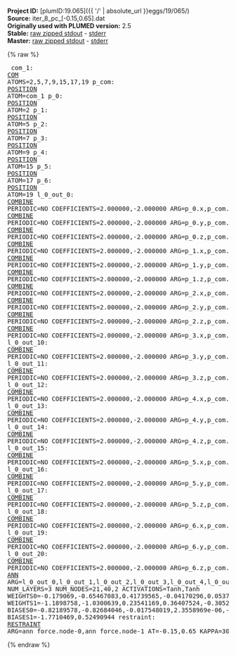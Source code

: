 **Project ID:** [plumID:19.065]({{ '/' | absolute_url }}eggs/19/065/)  
**Source:** iter_8_pc_[-0.15,0.65].dat  
**Originally used with PLUMED version:** 2.5  
**Stable:** [raw zipped stdout](iter_8_pc_[-0.15,0.65].dat.plumed.stdout.txt.zip) - [stderr](iter_8_pc_[-0.15,0.65].dat.plumed.stderr)  
**Master:** [raw zipped stdout](iter_8_pc_[-0.15,0.65].dat.plumed_master.stdout.txt.zip) - [stderr](iter_8_pc_[-0.15,0.65].dat.plumed_master.stderr)  

{% raw %}<pre>
com_1: <a href="https://plumed.github.io/doc-master/user-doc/html/_c_o_m.html">COM</a> ATOMS=2,5,7,9,15,17,19
p_com: <a href="https://plumed.github.io/doc-master/user-doc/html/_p_o_s_i_t_i_o_n.html">POSITION</a> ATOM=com_1
p_0: <a href="https://plumed.github.io/doc-master/user-doc/html/_p_o_s_i_t_i_o_n.html">POSITION</a> ATOM=2
p_1: <a href="https://plumed.github.io/doc-master/user-doc/html/_p_o_s_i_t_i_o_n.html">POSITION</a> ATOM=5
p_2: <a href="https://plumed.github.io/doc-master/user-doc/html/_p_o_s_i_t_i_o_n.html">POSITION</a> ATOM=7
p_3: <a href="https://plumed.github.io/doc-master/user-doc/html/_p_o_s_i_t_i_o_n.html">POSITION</a> ATOM=9
p_4: <a href="https://plumed.github.io/doc-master/user-doc/html/_p_o_s_i_t_i_o_n.html">POSITION</a> ATOM=15
p_5: <a href="https://plumed.github.io/doc-master/user-doc/html/_p_o_s_i_t_i_o_n.html">POSITION</a> ATOM=17
p_6: <a href="https://plumed.github.io/doc-master/user-doc/html/_p_o_s_i_t_i_o_n.html">POSITION</a> ATOM=19
l_0_out_0: <a href="https://plumed.github.io/doc-master/user-doc/html/_c_o_m_b_i_n_e.html">COMBINE</a> PERIODIC=NO COEFFICIENTS=2.000000,-2.000000 ARG=p_0.x,p_com.x
l_0_out_1: <a href="https://plumed.github.io/doc-master/user-doc/html/_c_o_m_b_i_n_e.html">COMBINE</a> PERIODIC=NO COEFFICIENTS=2.000000,-2.000000 ARG=p_0.y,p_com.y
l_0_out_2: <a href="https://plumed.github.io/doc-master/user-doc/html/_c_o_m_b_i_n_e.html">COMBINE</a> PERIODIC=NO COEFFICIENTS=2.000000,-2.000000 ARG=p_0.z,p_com.z
l_0_out_3: <a href="https://plumed.github.io/doc-master/user-doc/html/_c_o_m_b_i_n_e.html">COMBINE</a> PERIODIC=NO COEFFICIENTS=2.000000,-2.000000 ARG=p_1.x,p_com.x
l_0_out_4: <a href="https://plumed.github.io/doc-master/user-doc/html/_c_o_m_b_i_n_e.html">COMBINE</a> PERIODIC=NO COEFFICIENTS=2.000000,-2.000000 ARG=p_1.y,p_com.y
l_0_out_5: <a href="https://plumed.github.io/doc-master/user-doc/html/_c_o_m_b_i_n_e.html">COMBINE</a> PERIODIC=NO COEFFICIENTS=2.000000,-2.000000 ARG=p_1.z,p_com.z
l_0_out_6: <a href="https://plumed.github.io/doc-master/user-doc/html/_c_o_m_b_i_n_e.html">COMBINE</a> PERIODIC=NO COEFFICIENTS=2.000000,-2.000000 ARG=p_2.x,p_com.x
l_0_out_7: <a href="https://plumed.github.io/doc-master/user-doc/html/_c_o_m_b_i_n_e.html">COMBINE</a> PERIODIC=NO COEFFICIENTS=2.000000,-2.000000 ARG=p_2.y,p_com.y
l_0_out_8: <a href="https://plumed.github.io/doc-master/user-doc/html/_c_o_m_b_i_n_e.html">COMBINE</a> PERIODIC=NO COEFFICIENTS=2.000000,-2.000000 ARG=p_2.z,p_com.z
l_0_out_9: <a href="https://plumed.github.io/doc-master/user-doc/html/_c_o_m_b_i_n_e.html">COMBINE</a> PERIODIC=NO COEFFICIENTS=2.000000,-2.000000 ARG=p_3.x,p_com.x
l_0_out_10: <a href="https://plumed.github.io/doc-master/user-doc/html/_c_o_m_b_i_n_e.html">COMBINE</a> PERIODIC=NO COEFFICIENTS=2.000000,-2.000000 ARG=p_3.y,p_com.y
l_0_out_11: <a href="https://plumed.github.io/doc-master/user-doc/html/_c_o_m_b_i_n_e.html">COMBINE</a> PERIODIC=NO COEFFICIENTS=2.000000,-2.000000 ARG=p_3.z,p_com.z
l_0_out_12: <a href="https://plumed.github.io/doc-master/user-doc/html/_c_o_m_b_i_n_e.html">COMBINE</a> PERIODIC=NO COEFFICIENTS=2.000000,-2.000000 ARG=p_4.x,p_com.x
l_0_out_13: <a href="https://plumed.github.io/doc-master/user-doc/html/_c_o_m_b_i_n_e.html">COMBINE</a> PERIODIC=NO COEFFICIENTS=2.000000,-2.000000 ARG=p_4.y,p_com.y
l_0_out_14: <a href="https://plumed.github.io/doc-master/user-doc/html/_c_o_m_b_i_n_e.html">COMBINE</a> PERIODIC=NO COEFFICIENTS=2.000000,-2.000000 ARG=p_4.z,p_com.z
l_0_out_15: <a href="https://plumed.github.io/doc-master/user-doc/html/_c_o_m_b_i_n_e.html">COMBINE</a> PERIODIC=NO COEFFICIENTS=2.000000,-2.000000 ARG=p_5.x,p_com.x
l_0_out_16: <a href="https://plumed.github.io/doc-master/user-doc/html/_c_o_m_b_i_n_e.html">COMBINE</a> PERIODIC=NO COEFFICIENTS=2.000000,-2.000000 ARG=p_5.y,p_com.y
l_0_out_17: <a href="https://plumed.github.io/doc-master/user-doc/html/_c_o_m_b_i_n_e.html">COMBINE</a> PERIODIC=NO COEFFICIENTS=2.000000,-2.000000 ARG=p_5.z,p_com.z
l_0_out_18: <a href="https://plumed.github.io/doc-master/user-doc/html/_c_o_m_b_i_n_e.html">COMBINE</a> PERIODIC=NO COEFFICIENTS=2.000000,-2.000000 ARG=p_6.x,p_com.x
l_0_out_19: <a href="https://plumed.github.io/doc-master/user-doc/html/_c_o_m_b_i_n_e.html">COMBINE</a> PERIODIC=NO COEFFICIENTS=2.000000,-2.000000 ARG=p_6.y,p_com.y
l_0_out_20: <a href="https://plumed.github.io/doc-master/user-doc/html/_c_o_m_b_i_n_e.html">COMBINE</a> PERIODIC=NO COEFFICIENTS=2.000000,-2.000000 ARG=p_6.z,p_com.z
ann_force: <a href="https://plumed.github.io/doc-master/user-doc/html/_a_n_n.html">ANN</a> ARG=l_0_out_0,l_0_out_1,l_0_out_2,l_0_out_3,l_0_out_4,l_0_out_5,l_0_out_6,l_0_out_7,l_0_out_8,l_0_out_9,l_0_out_10,l_0_out_11,l_0_out_12,l_0_out_13,l_0_out_14,l_0_out_15,l_0_out_16,l_0_out_17,l_0_out_18,l_0_out_19,l_0_out_20 NUM_LAYERS=3 NUM_NODES=21,40,2 ACTIVATIONS=Tanh,Tanh  WEIGHTS0=-0.179069,-0.65467083,0.41739565,-0.04170296,0.053726178,-0.082093805,0.27158248,0.034450866,-0.1838633,-0.094328023,0.37538612,0.079713605,0.15070206,-0.61418766,0.053662375,0.02830705,0.87053299,-0.43352494,-0.13575263,0.37817556,0.10195684,0.74160957,0.014227791,0.085166574,-0.040814579,0.082307383,-0.10330942,-0.069926627,0.15562518,-0.15331189,-0.21368887,-0.35631877,0.44491619,0.060542613,0.15957889,-0.27503395,-0.78963321,-0.5124408,0.33203673,-0.31585562,-0.17389186,0.233549,0.16628768,-0.27571455,-0.41533783,-0.024786111,0.54828238,-0.24420391,-0.0080424426,-0.66920334,0.047386475,-0.63220274,-0.0049939728,0.44615841,0.37368935,-0.50522655,0.49027494,0.069020085,0.47432518,-0.02752823,0.69855076,0.60229498,0.18171997,-0.16161768,-0.70444989,-0.89146906,1.4258475,0.052069731,0.024538195,-0.60032809,0.22577007,-0.040292513,0.28657165,1.0500718,0.51943076,-0.77234364,-0.28063476,0.061637115,0.36397332,-0.016384948,0.085569583,-0.078942381,-0.8141523,0.22249594,0.21626456,0.6484037,-0.11498938,-0.69174033,-0.37528899,-0.31183171,0.2393114,0.38356638,0.37755001,-0.32311437,-0.28282574,0.46446484,0.3975994,0.21220604,0.36094409,0.16609201,-0.57639676,-0.14977458,0.12778151,-0.11234917,-0.046027429,0.20513549,-0.84079224,-0.019082706,0.068079263,0.57717514,-0.32341072,0.19957198,-0.61319572,0.15191725,-0.53442043,0.18155769,0.50335073,0.39139897,-0.56791109,0.0098068062,-0.80661649,1.054673,0.36573219,0.18084174,-0.25039908,-0.013839186,-0.033790827,-1.3556337,-0.2269537,1.1859174,1.1464083,-0.60310668,-0.72757882,-0.5558601,0.33928579,0.12571765,0.68076473,0.76155728,-0.70968413,-0.17392927,0.19771598,0.20665628,0.096819758,-0.25741497,-0.46028993,-0.15291235,-0.77995473,-0.099893965,0.015777754,0.061594002,0.059082333,0.25379854,-0.24634776,0.066813573,-0.27096611,0.24040148,0.17660753,0.025040518,0.21090361,-0.25022036,0.27309489,0.19179353,-0.15741335,-0.06850829,0.12904969,0.072458096,-0.058816552,0.11434376,-1.1426576,0.26178074,0.37349069,1.1416266,0.015642857,-1.7605944,-0.30915591,0.10592917,0.87607902,0.88627779,0.056324061,-0.28605306,-0.20258702,-0.32962587,0.97877413,0.16210753,-0.2786257,-0.58430463,-0.79342794,-0.32932103,-0.16989285,-0.76134408,-0.041200306,-1.0812584,-0.64587557,-0.36678711,1.5678467,0.36759061,-0.19198945,-0.95789379,0.8838855,-0.53611845,0.28445208,0.91865671,0.79067397,-0.55667943,-0.5348385,-0.17362715,0.49489436,-0.41501802,0.43516222,-0.058274105,0.29088852,0.23666304,0.078684293,-0.23429731,-0.063355006,0.12233543,-0.0022247257,-0.2798351,0.11380848,0.036834076,-0.31535438,0.32187867,-0.043185592,-0.17049688,0.089858063,0.068020545,0.27985179,0.027198162,0.22593939,-0.12039316,0.17310795,1.0460894,0.35528147,-0.18677126,-0.098045111,-0.4700048,0.87891155,-0.24819544,0.84599704,-0.43958771,-0.90457922,0.13434587,0.89277434,-0.55992353,-0.12671846,-0.84827119,0.34422338,-0.31817952,0.45099068,0.27768031,-0.55332851,-0.40293705,-0.49963868,-0.49953446,-0.48176309,0.25851342,0.099190265,0.032269627,-0.28880021,-0.1510462,-0.021640355,0.22515832,0.28604683,0.12416271,-0.54618508,-0.2964035,-0.34174451,0.94545281,0.73764867,0.51390195,-0.12580916,0.069015644,0.17425567,-0.60112071,0.95738661,0.14076263,1.118596,-0.10877096,-0.04089348,-0.082236052,0.11939315,-0.28319576,0.31505805,-0.61788595,-0.74165684,-1.0002214,-0.47721556,-0.13694642,0.56517893,0.13908242,0.35496226,-0.23669967,0.25566575,0.54465204,0.39030403,0.89251643,0.7378875,-0.20797117,-1.2695208,0.33909094,-0.45238608,0.88811302,0.26519018,-0.93431783,-0.42933449,-0.55819958,-0.38643345,1.1062694,-0.49971068,0.25473875,-0.4777022,0.24434476,0.77181202,0.39849317,0.092704147,0.79041463,0.46365806,0.47547641,0.12861682,-0.89094567,-1.3487551,0.36899716,0.21347649,0.65368646,-0.53573555,-0.47748634,-0.31246939,-0.40674776,0.22484335,0.93916905,0.0050617089,-0.40069789,-0.75621647,0.42391035,0.88223445,-0.32553536,-0.011779129,0.77006674,-0.39059412,-0.40304482,-1.402687,-0.76517272,0.73784745,0.69674671,-0.26310271,0.65246952,-0.74278969,0.60111392,0.59546548,0.93433994,0.8658576,-0.35675159,-0.71562189,-0.1627657,-0.46908903,0.36468649,-0.11422533,-0.56453937,0.25541893,1.2714891,0.21015829,0.91260815,-1.4673253,-0.2670818,-0.28093439,0.22333889,-0.055212557,-0.329449,-0.68658006,-0.14360458,-1.1943258,0.51982397,0.25381547,0.84392422,-0.39782506,0.51068622,0.18793505,0.70476472,-0.045566197,-0.23304173,-0.84591675,0.19021912,0.2274314,0.45624322,0.066628866,-0.36554399,0.10406309,0.0204788,0.082727239,0.077061221,-0.24895819,0.1662259,1.5179026,-0.128905,-0.05343679,-0.66649795,0.44997737,-0.1643547,-0.34933722,0.54791117,-0.20044647,-0.3043226,-0.17123978,-0.39395013,0.090755478,0.09524148,0.28580663,-0.080910757,-0.16737863,0.053880081,0.1547704,0.30697668,0.10668764,-0.60434574,-0.57018214,0.17662421,0.63864505,-0.082387023,0.14141877,0.30820179,-0.24016175,-0.041356336,0.57943517,0.18894957,-0.1092523,-0.31426084,-0.10441561,-0.34684807,0.22096922,-0.33407071,0.40617204,-0.57624769,-0.27479264,-0.42119229,0.88354474,0.26769856,0.37703201,-1.5742086,-0.20145054,-0.04541732,-0.14956814,-0.49292031,-0.50184733,0.75712538,-0.24138212,0.63446677,-1.4545776,-0.21955399,-0.29885769,0.82909119,0.22848482,1.0275301,-0.039348226,0.54075843,-0.34810677,1.0543891,0.28776467,0.044996265,-0.46319261,-0.044290118,-0.56796288,0.13500479,-0.1042316,0.79817706,-0.46941721,-0.94764364,-0.61701387,-0.22710069,0.11445451,0.17802815,0.30923772,-0.38679847,-0.10341755,0.70207137,0.4777447,0.63528484,0.4454805,0.051630247,-0.44330007,-0.35320321,0.38792989,-0.03492903,-0.36910096,-0.67854583,0.16618994,0.38229844,-0.13807818,-1.0836803,-0.56160963,-0.011996404,0.44240576,0.37810346,0.80825084,-0.30272672,0.40759537,0.001181804,0.32726514,0.68964356,0.15611523,-0.38036335,-0.55953205,-0.68544883,0.42380288,-0.24691011,1.2025738,0.35630715,-0.44620365,-1.2450954,0.95339978,0.37698707,0.65193611,-0.543639,0.16399057,-0.53110558,-0.12035517,0.97468799,0.69250619,-1.0483222,-0.32108256,-0.82909352,0.23061015,-0.096763842,0.27575731,0.21806987,-0.5335862,-0.61442888,0.74127042,0.29597187,0.49062762,-0.33448052,-0.01072081,-0.24316855,0.24213317,0.14532001,0.15575804,-0.12468844,0.057287667,1.047048,-1.0300405,0.28540903,-0.49096447,0.51984239,0.1267217,0.013198107,0.24628451,-0.091922693,1.0784857,-0.012169945,-0.22293214,-0.92590553,-0.70199382,-1.0826524,0.56308228,0.86588079,0.27925348,-0.80762571,0.60382241,-0.082560696,0.76629686,0.76899338,0.76912278,-0.69061089,-0.45565975,-0.22223017,0.23539697,-0.57117629,0.13586345,-0.26635444,-0.23679087,0.15432592,-0.1476295,-0.022715013,-0.13289553,-0.15031715,-0.04580776,0.14555891,0.24768838,0.10413433,-0.29592451,-0.12517038,-0.40151417,-0.047739916,0.22933967,-0.23951112,0.061605457,0.26628047,-0.33081961,-0.11775901,-0.59232575,0.15870418,-0.39765999,0.1566292,-0.038809065,-0.13867879,-0.17068969,-0.046345811,-0.003856288,0.43833369,0.016731368,0.022269856,-0.49669522,0.007496879,0.044258483,0.77144158,-0.45647481,0.35448503,0.3588362,-0.05918311,-0.077787638,-0.78827304,-0.41762045,-0.34027055,0.3909595,0.048412032,0.26415208,-0.45054847,0.042083513,-0.21984503,0.28565538,0.093614623,0.14711621,1.2801709,0.38962775,0.34850484,-0.53462642,-0.4739694,-0.10071933,-0.32258272,0.023131814,0.047318395,0.010358877,0.12541001,-0.23780014,0.046147931,0.057254713,0.01589785,-0.11590081,-0.27086547,0.18535447,-0.012470768,-0.22416954,-0.15220399,-0.11441583,-0.40312713,-0.21865988,-0.16624476,0.25390047,-0.14847708,0.15973949,0.13235037,0.056388304,1.0722753,0.30609074,0.64701021,-1.4232702,0.90114695,-1.1071857,0.66255468,-0.54317939,0.066344865,-0.23158602,-0.50737125,-0.62713289,0.64643145,-0.94186282,0.10941523,-0.48495296,0.42967841,-0.16091484,-0.14119145,0.1697613,0.77300721,-0.83249301,0.69066769,-0.75628608,1.559031,-1.1472514,0.10926322,-1.0185091,0.24513821,-0.2629154,-0.13316312,-0.78885448,0.59359246,-0.93907475,0.28865224,0.5509522,0.58249587,-0.34199125,0.030534133,0.18148372,0.7960791,-0.16086555,-0.026640624,-0.27604467,0.01538702,-0.27970496,-0.085716404,0.16776314,-0.1575792,-0.19139954,-0.080714129,0.078275315,0.18061802,-0.078012988,0.165066,0.14527147,-0.1601709,0.16365045,0.35438973,0.16987738,-0.035620265,-0.10026915,-0.13950454,-0.25753349,0.013253453,-1.0113704,0.42928237,1.3047352,1.0794199,-0.34695819,-0.59123755,-0.518448,-0.071768574,-0.18376109,1.1903143,-0.18160389,-0.91556692,-0.65024257,0.52434486,0.31097332,0.46761191,0.5411514,0.061249867,-0.43297878,-0.021666856,-1.0346106,-0.20796682,-0.93914366,0.1582299,0.85228652,0.001937035,-0.54914284,-0.88036132,-0.16707829,0.74621719,-0.28420544,0.76005977,0.2059776,-0.70271438,-0.27392143,0.095779836,0.74296504,0.10228194,-0.59748751,0.50758284,-0.23097299,0.16659436,0.10015991,0.28157362,-0.29379269,0.20603682,-0.31959912,0.35037538,0.12897909,-0.29963937,0.11677285,-0.13420653,0.23618725,-0.17302872,-0.25476474,0.0077588558,-0.35881698,0.074680872,-0.20182981,0.040248577,0.15444088,-0.28376955,0.0024573128,-0.014879772,0.15810221,-0.41845945,0.52016848,0.038482543,0.15694945,0.18416159,-0.29827797,0.20483354,0.0035042223,-0.3547574,-0.14962742,-0.062240038,0.48833933,-0.0011173743,0.024346463,0.12413834,0.29205897,-0.36589175,0.099560723,-0.080817923,0.061138269,0.075216226,-0.24639097,0.20578489,-0.1585151,0.1983059,-0.31333628,-0.20312236,-0.058532141,-0.22853698,0.40319589,0.30167866,0.21668638,-0.0099429041,0.050686218,0.17817876,0.096019104,-0.35943934,-0.044637978,-0.39738813,-0.68103671,0.14823802,0.13234942,0.5541805,-0.22380307,-0.023580698,-0.56133157,0.50305814,-0.26374862,0.32941857,-0.26290682,0.37266439,1.0037972,-0.72309297,-0.34453538,-0.55283636,0.029569604,-0.084151983,-0.086355664,0.21074833 WEIGHTS1=-1.1898758,-1.0300639,0.23541169,0.36407524,-0.30526596,1.4434929,-0.38045686,0.04536676,0.34727058,0.35174176,0.1408899,0.35312873,-1.5805454,-0.28058934,0.33896339,0.3387984,0.35306433,-0.38973492,-1.5451767,1.0079242,1.5259618,0.35157081,-0.31432348,-0.32121405,-0.41153559,-1.4220796,-0.38619593,0.13028696,1.2889413,1.5108818,0.44836345,0.35172659,-0.36983538,-0.0038466991,0.41660687,-0.34228855,-0.42790651,0.56938893,-0.38783765,-1.3523991,0.74640167,0.05268763,1.2997104,1.6451036,-0.97693807,0.56339931,-1.7932529,0.036860984,1.5670906,1.655781,-0.053107865,1.6859031,0.41754237,-1.4904526,1.9035167,1.6927903,1.5851552,-1.722231,0.40909666,-1.0407439,0.00022456356,1.6305487,-1.3735658,-1.4087201,-1.8741366,0.38897684,-1.6862626,0.091588132,-0.49785164,-0.11038334,0.057596266,1.62313,-1.761663,0.18573974,1.9403088,-1.392294,-0.27209136,-0.08655525,-0.040288746,0.21062575  BIASES0=-0.82189578,-0.82684046,-0.017548019,2.3558969e-06,-0.098117173,0.73354286,0.036792051,0.0067213522,0.029726785,0.06182567,-0.11484694,-0.021968028,-0.91272688,-0.032313239,-0.051069774,-0.029284697,0.044124536,-0.023165056,0.67838663,0.70008081,0.85889316,0.072508715,0.021984436,-0.0012811017,-0.054508697,0.7466411,-0.012110692,0.17743248,0.75566614,-0.71818095,-0.24547075,-0.039295148,0.015412339,0.012160564,0.049311243,0.046648182,0.28383583,0.51745629,0.20316152,0.69404352 BIASES1=-1.7710469,0.52490944
restraint: <a href="https://plumed.github.io/doc-master/user-doc/html/_r_e_s_t_r_a_i_n_t.html">RESTRAINT</a> ARG=ann_force.node-0,ann_force.node-1 AT=-0.15,0.65 KAPPA=3000,3000
</pre>{% endraw %}
